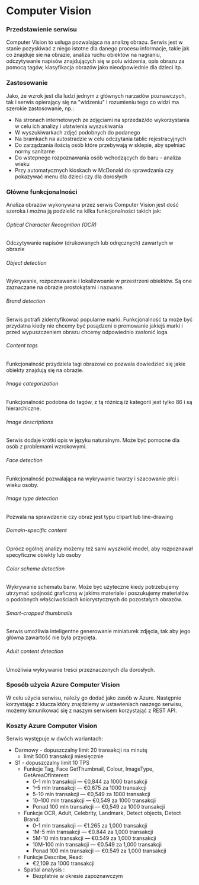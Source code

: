 # Computer Vision

### Przedstawienie serwisu
Computer Vision to usługa pozwalająca na analizę obrazu. Serwis jest w stanie pozyskiwać z niego istotne dla danego procesu informacje, takie jak co znajduje sie na obrazie, analiza ruchu obiektów na nagraniu, odczytywanie napisów znajdujących się w polu widzenia, opis obrazu za pomocą tagów, klasyfikacja obrazów jako nieodpowiednie dla dzieci itp.

### Zastosowanie
Jako, że wzrok jest dla ludzi jednym z głównych narzadów poznawczych, tak i serwis opierający się na "widzeniu" i rozumieniu tego co widzi ma szerokie zastosowanie, np.: 
 * Na stronach internetowych ze zdjęciami na sprzedaż/do wykorzystania w celu ich analizy i ułatwienia wyszukiwania
 * W wyszukiwarkach zdjęć podobnych do podanego
 * Na bramkach na autostradzie w celu odczytania tablic rejestracyjnych 
 * Do zarządzania ilością osób które przebywają w sklepie, aby spełniać normy sanitarne
 * Do wstepnego rozpoznawania osób wchodzących do baru - analiza wieku
 * Przy automatycznych kioskach w McDonald do sprawdzania czy pokazywać menu dla dzieci czy dla dorosłych

### Główne funkcjonalności
Analiza obrazów wykonywana przez serwis Computer Vision jest dość szeroka i można ją podzielić na kilka funkcjonalności takich jak: 
###### Optical Character Recognition (OCR) 
Odczytywanie napisów (drukowanych lub odręcznych) zawartych w obrazie
###### Object detection
Wykrywanie, rozpoznawanie i lokalizwoanie w przestrzeni obiektów. Są one zaznaczane na obrazie prostokątami i nazwane. 
###### Brand detection
Serwis potrafi zidentyfikować popularne marki. Funkcjonalność ta może być przydatna kiedy nie chcemy być posądzeni o promowanie jakiejś marki i przed wypuszczeniem obrazu chcemy odpowiednio zasłonić loga.
###### Content tags
Funkcjonalność przydziela tagi obrazowi co pozwala dowiedzieć się jakie obiekty znajdują się na obrazie.
###### Image categorization
Funkcjonalność podobna do tagów, z tą różnicą iż kategorii jest tylko 86 i są hierarchiczne.
###### Image descriptions
Serwis dodaje krótki opis w języku naturalnym. Może być pomocne dla osób z problemami wzrokowymi.
###### Face detection
Funkcjonalność pozwalająca na wykrywanie twarzy i szacowanie płci i wieku osoby.
###### Image type detection
Pozwala na sprawdzenie czy obraz jest typu clipart lub line-drawing
###### Domain-specific content
Oprócz ogólnej analizy możemy też sami wyszkolić model, aby rozpoznawał specyficzne obiekty lub osoby
###### Color scheme detection
Wykrywanie schematu barw. Może być użyteczne kiedy potrzebujemy utrzymać spójność graficzną w jakims materiale i poszukujemy materiałów o podobnych właściwościach kolorystycznych do pozostałych obrazów.
###### Smart-cropped thumbnails
Serwis umożliwia inteligentne generowanie miniaturek zdjęcia, tak aby jego główna zawartość nie była przycięta.
###### Adult content detection
Umożliwia wykrywanie treści przeznaczonych dla dorosłych.

### Sposób użycia Azure Computer Vision
W celu użycia serwisu, należy go dodać jako zasób w Azure. Następnie korzystając z klucza który znajdziemy w ustawieniach naszego serwisu, możemy kmunikować się z naszym serwisem korzystająć z REST API.

### Koszty Azure Computer Vision 
Serwis występuje w dwóch wariantach:
 * Darmowy - dopuszczalny limit 20 transakcji na minutę
	* limit 5000 transakcji miesięcznie
 * S1 - dopuszczalny limit 10 TPS
	* Funkcje Tag, Face GetThumbnail, Colour, ImageType, GetAreaOfInterest: 
		* 0–1 mln transakcji — €0,844 za 1000 transakcji
		* 1–5 mln transakcji — €0,675 za 1000 transakcji
		* 5–10 mln transakcji — €0,549 za 1000 transakcji
		* 10–100 mln transakcji — €0,549 za 1000 transakcji
		* Ponad 100 mln transakcji — €0,549 za 1000 transakcji  
	* Funkcje OCR, Adult, Celebrity, Landmark, Detect objects, Detect Brand:
		* 0-1 mln transakcji — €1.265 za 1,000 transakcji
		* 1M-5 mln transakcji — €0.844 za 1,000 transakcji
		* 5M-10 mln transakcji — €0.549 za 1,000 transakcji
		* 10M-100 mln transakcji — €0.549 za 1,000 transakcji
		* Ponad 100 mln transakcji — €0.549 za 1,000 transakcji 
	* Funkcje Describe, Read:
		* €2,109 za 1000 transakcji 
	*  Spatial analysis :
		* Bezpłatnie w okresie zapoznawczym 
